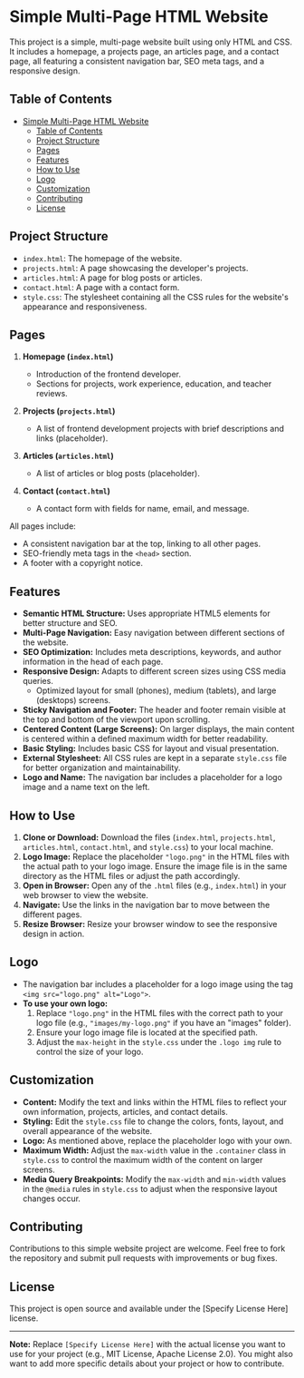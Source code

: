 # Simple Multi-Page HTML Website

This project is a simple, multi-page website built using only HTML and CSS. It includes a homepage, a projects page, an articles page, and a contact page, all featuring a consistent navigation bar, SEO meta tags, and a responsive design.

## Table of Contents

- [Simple Multi-Page HTML Website](#simple-multi-page-html-website)
  - [Table of Contents](#table-of-contents)
  - [Project Structure](#project-structure)
  - [Pages](#pages)
  - [Features](#features)
  - [How to Use](#how-to-use)
  - [Logo](#logo)
  - [Customization](#customization)
  - [Contributing](#contributing)
  - [License](#license)

## Project Structure
-   `index.html`: The homepage of the website.
-   `projects.html`: A page showcasing the developer's projects.
-   `articles.html`: A page for blog posts or articles.
-   `contact.html`: A page with a contact form.
-   `style.css`: The stylesheet containing all the CSS rules for the website's appearance and responsiveness.

## Pages

1.  **Homepage (`index.html`)**
    -   Introduction of the frontend developer.
    -   Sections for projects, work experience, education, and teacher reviews.

2.  **Projects (`projects.html`)**
    -   A list of frontend development projects with brief descriptions and links (placeholder).

3.  **Articles (`articles.html`)**
    -   A list of articles or blog posts (placeholder).

4.  **Contact (`contact.html`)**
    -   A contact form with fields for name, email, and message.

All pages include:

-   A consistent navigation bar at the top, linking to all other pages.
-   SEO-friendly meta tags in the `<head>` section.
-   A footer with a copyright notice.

## Features

-   **Semantic HTML Structure:** Uses appropriate HTML5 elements for better structure and SEO.
-   **Multi-Page Navigation:** Easy navigation between different sections of the website.
-   **SEO Optimization:** Includes meta descriptions, keywords, and author information in the head of each page.
-   **Responsive Design:** Adapts to different screen sizes using CSS media queries.
    -   Optimized layout for small (phones), medium (tablets), and large (desktops) screens.
-   **Sticky Navigation and Footer:** The header and footer remain visible at the top and bottom of the viewport upon scrolling.
-   **Centered Content (Large Screens):** On larger displays, the main content is centered within a defined maximum width for better readability.
-   **Basic Styling:** Includes basic CSS for layout and visual presentation.
-   **External Stylesheet:** All CSS rules are kept in a separate `style.css` file for better organization and maintainability.
-   **Logo and Name:** The navigation bar includes a placeholder for a logo image and a name text on the left.

## How to Use

1.  **Clone or Download:** Download the files (`index.html`, `projects.html`, `articles.html`, `contact.html`, and `style.css`) to your local machine.
2.  **Logo Image:** Replace the placeholder `"logo.png"` in the HTML files with the actual path to your logo image. Ensure the image file is in the same directory as the HTML files or adjust the path accordingly.
3.  **Open in Browser:** Open any of the `.html` files (e.g., `index.html`) in your web browser to view the website.
4.  **Navigate:** Use the links in the navigation bar to move between the different pages.
5.  **Resize Browser:** Resize your browser window to see the responsive design in action.

## Logo

-   The navigation bar includes a placeholder for a logo image using the tag `<img src="logo.png" alt="Logo">`.
-   **To use your own logo:**
    1.  Replace `"logo.png"` in the HTML files with the correct path to your logo file (e.g., `"images/my-logo.png"` if you have an "images" folder).
    2.  Ensure your logo image file is located at the specified path.
    3.  Adjust the `max-height` in the `style.css` under the `.logo img` rule to control the size of your logo.

## Customization

-   **Content:** Modify the text and links within the HTML files to reflect your own information, projects, articles, and contact details.
-   **Styling:** Edit the `style.css` file to change the colors, fonts, layout, and overall appearance of the website.
-   **Logo:** As mentioned above, replace the placeholder logo with your own.
-   **Maximum Width:** Adjust the `max-width` value in the `.container` class in `style.css` to control the maximum width of the content on larger screens.
-   **Media Query Breakpoints:** Modify the `max-width` and `min-width` values in the `@media` rules in `style.css` to adjust when the responsive layout changes occur.

## Contributing

Contributions to this simple website project are welcome. Feel free to fork the repository and submit pull requests with improvements or bug fixes.

## License

This project is open source and available under the [Specify License Here] license.

---

**Note:** Replace `[Specify License Here]` with the actual license you want to use for your project (e.g., MIT License, Apache License 2.0). You might also want to add more specific details about your project or how to contribute.
